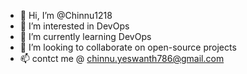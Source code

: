 - 👋 Hi, I’m @Chinnu1218
- 👀 I’m interested in DevOps
- 🌱 I’m currently learning DevOps
- 💞️ I’m looking to collaborate on open-source projects
- 📫 contct me @ chinnu.yeswanth786@gmail.com

<!---
Chinnu1218/Chinnu1218 is a ✨ special ✨ repository because its `README.md` (this file) appears on your GitHub profile.
You can click the Preview link to take a look at your changes.
--->
